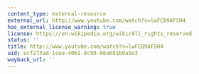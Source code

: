 ```yaml
---
content_type: external-resource
external_url: http://www.youtube.com/watch?v=lwFCB9AFSH4
has_external_license_warning: true
license: https://en.wikipedia.org/wiki/All_rights_reserved
status: ''
title: http://www.youtube.com/watch?v=lwFCB9AFSH4
uid: ecf273ad-1cee-4061-8c99-66a681b0a5e3
wayback_url: ''
---
```

